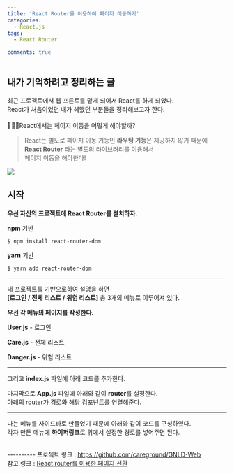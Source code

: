 ```yaml
---
title: 'React Router를 이용하여 페이지 이동하기'
categories:
  - React.js
tags:
  - React Router

comments: true
---
```


## 내가 기억하려고 정리하는 글

최근 프로젝트에서 웹 프론트를 맡게 되어서 React를 하게 되었다. <br>
React가 처음이었던 내가 헤맸던 부분들을 정리해보고자 한다. <br>
<br>
👩🏻‍💻React에서는 페이지 이동을 어떻게 해야할까? <br>

> React는 별도로 페이지 이동 기능인 **라우팅 기능**은 제공하지 않기 때문에 <br>
> **React Router** 라는 별도의 라이브러리를 이용해서 <br>
> 페이지 이동을 해야한다!

<img src="https://miro.medium.com/max/1200/1*HeUOgmhMg2bGqhTtbCju1w.png">

## 시작

**우선 자신의 프로젝트에 React Router를 설치하자.**

**npm** 기반
~~~
$ npm install react-router-dom
~~~

**yarn** 기반
~~~
$ yarn add react-router-dom
~~~

------------------------------- 
내 프로젝트를 기반으로하여 설명을 하면 <br>
**[로그인 / 전체 리스트 / 위험 리스트]** 총 3개의 메뉴로 이루어져 있다.

**우선 각 메뉴의 페이지를 작성한다.**

**User.js** - 로그인

<script src="https://gist.github.com/kyeahen/9a8846a0fe472ab4f3413f50a67f9390.js"></script>

**Care.js** - 전체 리스트

<script src="https://gist.github.com/kyeahen/2665ba1ae723f8960b5fd5f03d7fca5a.js"></script>

**Danger.js** - 위험 리스트

<script src="https://gist.github.com/kyeahen/c2819301cad66dd0c4dcbf59416b1ab8.js"></script>
------------------------------- 

그리고 **index.js** 파일에 아래 코드를 추가한다.
<script src="https://gist.github.com/kyeahen/b7f56c32b8ba2bcff60b8b10865b0b24.js"></script>

마지막으로 **App.js** 파일에 아래와 같이 **router**를 설정한다. <br>
아래의 router가 경로와 해당 컴포넌트를 연결해준다.
<script src="https://gist.github.com/kyeahen/664293bd624f6b7b93d41982c7ad9232.js"></script>

------------------------------- 

나는 메뉴를 사이드바로 만들었기 때문에 아래와 같이 코드를 구성하였다.<br>
각자 만든 메뉴에 **하이퍼링크**로 위에서 설정한 경로를 넣어주면 된다.
<script src="https://gist.github.com/kyeahen/dffad26279ecb2e79cc63810bc7e4f43.js"></script>

<br>
----------
프로젝트 링크 : <a href = "https://github.com/careground/GNLD-Web"> https://github.com/careground/GNLD-Web </a> <br>
참고 링크 : <a href = "https://blog.naver.com/dilrong/221417961453"> React router를 이용한 페이지 전환 </a>










